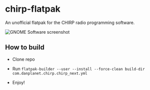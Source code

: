 # chirp-flatpak

An unofficial flatpak for the CHIRP radio programming software.

![GNOME Software screenshot](https://cloud-29pmgi5uw-hack-club-bot.vercel.app/0image.png)

## How to build

- Clone repo

- Run `flatpak-builder --user --install --force-clean build-dir com.danplanet.chirp.chirp_next.yml`

- Enjoy!
